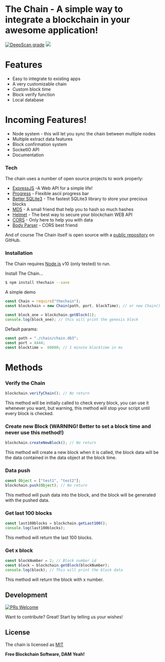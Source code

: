 
# The Chain -  A simple way to integrate a blockchain in your awesome application!

[![DeepScan grade](https://deepscan.io/api/teams/5144/projects/8527/branches/103349/badge/grade.svg)](https://deepscan.io/dashboard#view=project&tid=5144&pid=8527&bid=103349)
![](https://i.imgur.com/3ISskKH.png)


# Features

 - Easy to integrate to existing apps
 - A very customizable chain
 - Custom block time
 - Block verify function
 - Local database

# Incoming Features!

  - Node system - this will let you sync the chain between multiple nodes
  - Multiple extract data features
  - Block confirmation system
  - SocketIO API
  - Documentation


### Tech

The chain uses a number of open source projects to work properly:

* [ExpressJS](expressjs.com) -A Web API for a simple life!
* [Progress](https://www.npmjs.com/package/progress) - Flexible ascii progress bar
* [Better SQLite3](https://www.npmjs.com/package/better-sqlite3) - The fastest SQLite3 library to store your precious blocks
* [MD5](https://www.npmjs.com/package/md5) - A small friend that help you to hash so much hashes
* [Helmet](https://www.npmjs.com/package/helmet) - The best way to secure your blockchain WEB API
* [CORS](https://www.npmjs.com/package/cors) - Only here to help you with data
* [Body Parser](https://www.npmjs.com/package/body-parser) - CORS best friend


And of course The Chain itself is open source with a [public repository](https://github.com/GabrielLeonte/The-Chain)
 on GitHub.

### Installation

The Chain requires [Node.js](https://nodejs.org/) v10 (only tested) to run. 

Install The Chain...
```sh
$ npm install thechain --save
```

A simple demo

```js
const Chain = require("thechain");
const blockchain = new Chain(path, port, blockTime); // or new Chain() for a fast blockchain

const block_one = blockchain.getBlock(1);
console.log(block_one); // this will print the genesis block
```

Default params:

```js
const path = "./chain/chain.db3";
const port = 4444;
const blocktime =  60000; // 1 minute blocktime in ms
```
# Methods


### Verify the Chain 
```js
blockchain.verifyChain(); // No return
```
This method will be initially called to check every block, you can use it whenever you want, but warning, this method will stop your script until every block is checked.

### Create new Block (WARNING! Better to set a block time and never use this method!)
```js
blockchain.createNewBlock(); // No return
```
This method will create a new block when it is called, the block data will be the data contained in the data object at the block time.

### Data push
```js
const Object = ["test1", "test2"];
blockchain.push(Object); // No return
```
This method will push data into the block, and the block will be generated with the pushed data.

### Get last 100 blocks
```js
const last100blocks = blockchain.getLast100();
console.log(last100blocks); 
```
This method will return the last 100 blocks.
### Get x block
```js
const blockNumber = 2; // Block number id
const block = blockchain.getBlock(blockNumber);
console.log(block); // This will print the block data
```
This method will return the block with x number.

## Development
[![PRs Welcome](https://img.shields.io/badge/PRs-welcome-brightgreen.svg?style=flat-square)](https://github.com/GabrielLeonte/Glaciary.JS/pulls)

Want to contribute? Great! Start by telling us your wishes!


## License

The chain is licensed as [MIT](https://github.com/GabrielLeonte/The-Chain/blob/master/LICENSE)

**Free Blockchain Software, DAM Yeah!**

 

